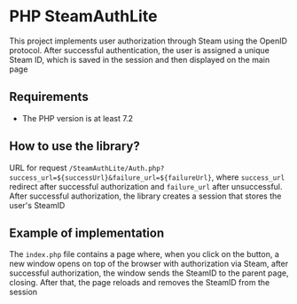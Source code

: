 # PHP SteamAuthLite
This project implements user authorization through Steam using the OpenID protocol. After successful authentication, the user is assigned a unique Steam ID, which is saved in the session and then displayed on the main page

## Requirements
- The PHP version is at least 7.2

## How to use the library?
URL for request `/SteamAuthLite/Auth.php?success_url=${successUrl}&failure_url=${failureUrl}`, where `success_url` redirect after successful authorization and `failure_url` after unsuccessful. After successful authorization, the library creates a session that stores the user's SteamID

## Example of implementation
The `index.php` file contains a page where, when you click on the button, a new window opens on top of the browser with authorization via Steam, after successful authorization, the window sends the SteamID to the parent page, closing. After that, the page reloads and removes the SteamID from the session
